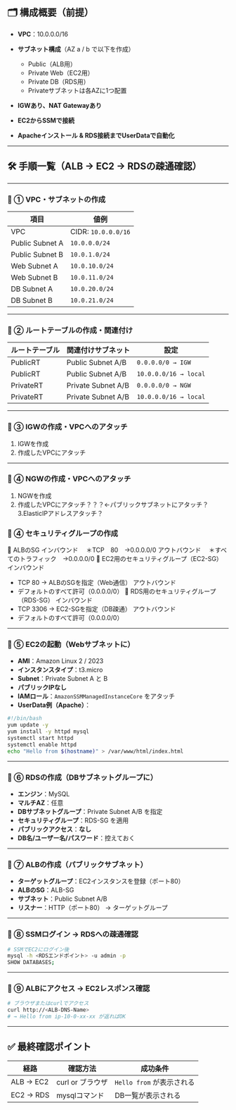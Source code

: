 
## 🗂️ 構成概要（前提）

* **VPC**：10.0.0.0/16
* **サブネット構成**（AZ a / b で以下を作成）

  * Public（ALB用）
  * Private Web（EC2用）
  * Private DB（RDS用）
  * Privateサブネットは各AZに1つ配置
* **IGWあり、NAT Gatewayあり**
* **EC2からSSMで接続**
* **Apacheインストール & RDS接続までUserDataで自動化**

---

## 🛠️ 手順一覧（ALB → EC2 → RDSの疎通確認）

---

### 🔹 ① VPC・サブネットの作成

| 項目              | 値例                  |
| --------------- | ------------------- |
| VPC             | CIDR: `10.0.0.0/16` |
| Public Subnet A | `10.0.0.0/24`       |
| Public Subnet B | `10.0.1.0/24`       |
| Web Subnet A    | `10.0.10.0/24`      |
| Web Subnet B    | `10.0.11.0/24`      |
| DB Subnet A     | `10.0.20.0/24`      |
| DB Subnet B     | `10.0.21.0/24`      |

---

### 🔹 ② ルートテーブルの作成・関連付け

| ルートテーブル  | 関連付けサブネット         | 設定     |
| -------- | ----------------- | ----------------- |
| PublicRT | Public Subnet A/B | `0.0.0.0/0 → IGW`     |
| PublicRT | Public Subnet A/B | `10.0.0.0/16 → local` |
| PrivateRT| Private Subnet A/B|  `0.0.0.0/0 → NGW`    |
| PrivateRT| Private Subnet A/B| `10.0.0.0/16 → local` |
---

### 🔹 ③ IGWの作成・VPCへのアタッチ

1. IGWを作成
2. 作成したVPCにアタッチ

---

### 🔹 ④ NGWの作成・VPCへのアタッチ

1. NGWを作成
2. 作成したVPCにアタッチ？？？←パブリックサブネットにアタッチ？
3.ElasticIPアドレスアタッチ？

### 🔹 ④ セキュリティグループの作成

🔸 ALBのSG
インバウンド
　＊TCP　80　→0.0.0.0/0
アウトバウンド
　＊すべてのトラフィック　→0.0.0.0/0
🔸 EC2用のセキュリティグループ（EC2-SG）
インバウンド
  * TCP 80 → ALBのSGを指定（Web通信）
アウトバウンド
  * デフォルトのすべて許可（0.0.0.0/0）
🔸 RDS用のセキュリティグループ（RDS-SG）
インバウンド
  * TCP 3306 → EC2-SGを指定（DB疎通）
アウトバウンド
  * デフォルトのすべて許可（0.0.0.0/0）


---

### 🔹 ⑤ EC2の起動（Webサブネットに）

* **AMI**：Amazon Linux 2 / 2023
* **インスタンスタイプ**：t3.micro
* **Subnet**：Private Subnet A と B
* **パブリックIPなし**
* **IAMロール**：`AmazonSSMManagedInstanceCore` をアタッチ
* **UserData例（Apache）**：

```bash
#!/bin/bash
yum update -y
yum install -y httpd mysql
systemctl start httpd
systemctl enable httpd
echo "Hello from $(hostname)" > /var/www/html/index.html
```

---

### 🔹 ⑥ RDSの作成（DBサブネットグループに）

* **エンジン**：MySQL
* **マルチAZ**：任意
* **DBサブネットグループ**：Private Subnet A/B を指定
* **セキュリティグループ**：RDS-SG を適用
* **パブリックアクセス**：**なし**
* **DB名/ユーザー名/パスワード**：控えておく

---

### 🔹 ⑦ ALBの作成（パブリックサブネット）

* **ターゲットグループ**：EC2インスタンスを登録（ポート80）
* **ALBのSG**：ALB-SG
* **サブネット**：Public Subnet A/B
* **リスナー**：HTTP（ポート80） → ターゲットグループ

---

### 🔹 ⑧ SSMログイン → RDSへの疎通確認

```bash
# SSMでEC2にログイン後
mysql -h <RDSエンドポイント> -u admin -p
SHOW DATABASES;
```

---

### 🔹 ⑨ ALBにアクセス → EC2レスポンス確認

```bash
# ブラウザまたはcurlでアクセス
curl http://<ALB-DNS-Name>
# → Hello from ip-10-0-xx-xx が返ればOK
```

---

## ✅ 最終確認ポイント

| 経路        | 確認方法         | 成功条件                |
| --------- | ------------ | ------------------- |
| ALB → EC2 | curl or ブラウザ | `Hello from` が表示される |
| EC2 → RDS | mysqlコマンド    | DB一覧が表示される          |

